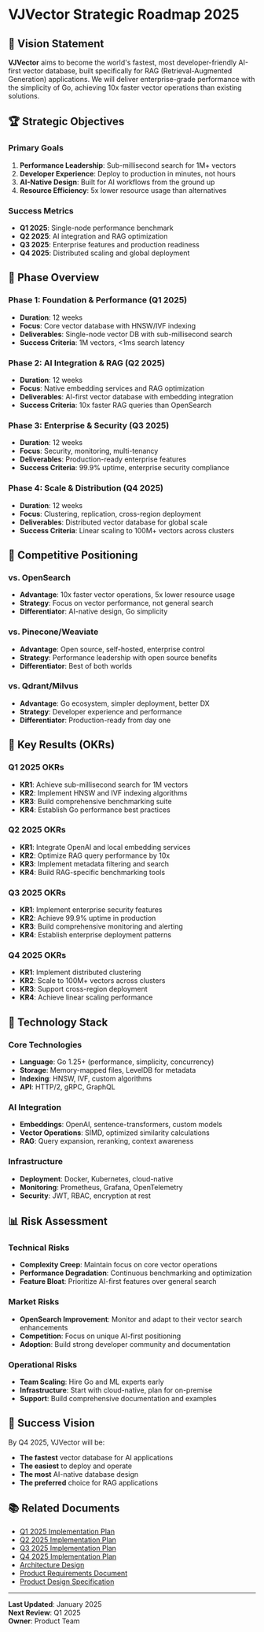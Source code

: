 # VJVector Strategic Roadmap 2025

## 🎯 Vision Statement

**VJVector** aims to become the world's fastest, most developer-friendly AI-first vector database, built specifically for RAG (Retrieval-Augmented Generation) applications. We will deliver enterprise-grade performance with the simplicity of Go, achieving 10x faster vector operations than existing solutions.

## 🏆 Strategic Objectives

### **Primary Goals**
1. **Performance Leadership**: Sub-millisecond search for 1M+ vectors
2. **Developer Experience**: Deploy to production in minutes, not hours
3. **AI-Native Design**: Built for AI workflows from the ground up
4. **Resource Efficiency**: 5x lower resource usage than alternatives

### **Success Metrics**
- **Q1 2025**: Single-node performance benchmark
- **Q2 2025**: AI integration and RAG optimization
- **Q3 2025**: Enterprise features and production readiness
- **Q4 2025**: Distributed scaling and global deployment

## 📅 Phase Overview

### **Phase 1: Foundation & Performance (Q1 2025)**
- **Duration**: 12 weeks
- **Focus**: Core vector database with HNSW/IVF indexing
- **Deliverables**: Single-node vector DB with sub-millisecond search
- **Success Criteria**: 1M vectors, <1ms search latency

### **Phase 2: AI Integration & RAG (Q2 2025)**
- **Duration**: 12 weeks
- **Focus**: Native embedding services and RAG optimization
- **Deliverables**: AI-first vector database with embedding integration
- **Success Criteria**: 10x faster RAG queries than OpenSearch

### **Phase 3: Enterprise & Security (Q3 2025)**
- **Duration**: 12 weeks
- **Focus**: Security, monitoring, multi-tenancy
- **Deliverables**: Production-ready enterprise features
- **Success Criteria**: 99.9% uptime, enterprise security compliance

### **Phase 4: Scale & Distribution (Q4 2025)**
- **Duration**: 12 weeks
- **Focus**: Clustering, replication, cross-region deployment
- **Deliverables**: Distributed vector database for global scale
- **Success Criteria**: Linear scaling to 100M+ vectors across clusters

## 🚀 Competitive Positioning

### **vs. OpenSearch**
- **Advantage**: 10x faster vector operations, 5x lower resource usage
- **Strategy**: Focus on vector performance, not general search
- **Differentiator**: AI-native design, Go simplicity

### **vs. Pinecone/Weaviate**
- **Advantage**: Open source, self-hosted, enterprise control
- **Strategy**: Performance leadership with open source benefits
- **Differentiator**: Best of both worlds

### **vs. Qdrant/Milvus**
- **Advantage**: Go ecosystem, simpler deployment, better DX
- **Strategy**: Developer experience and performance
- **Differentiator**: Production-ready from day one

## 🎯 Key Results (OKRs)

### **Q1 2025 OKRs**
- **KR1**: Achieve sub-millisecond search for 1M vectors
- **KR2**: Implement HNSW and IVF indexing algorithms
- **KR3**: Build comprehensive benchmarking suite
- **KR4**: Establish Go performance best practices

### **Q2 2025 OKRs**
- **KR1**: Integrate OpenAI and local embedding services
- **KR2**: Optimize RAG query performance by 10x
- **KR3**: Implement metadata filtering and search
- **KR4**: Build RAG-specific benchmarking tools

### **Q3 2025 OKRs**
- **KR1**: Implement enterprise security features
- **KR2**: Achieve 99.9% uptime in production
- **KR3**: Build comprehensive monitoring and alerting
- **KR4**: Establish enterprise deployment patterns

### **Q4 2025 OKRs**
- **KR1**: Implement distributed clustering
- **KR2**: Scale to 100M+ vectors across clusters
- **KR3**: Support cross-region deployment
- **KR4**: Achieve linear scaling performance

## 🔧 Technology Stack

### **Core Technologies**
- **Language**: Go 1.25+ (performance, simplicity, concurrency)
- **Storage**: Memory-mapped files, LevelDB for metadata
- **Indexing**: HNSW, IVF, custom algorithms
- **API**: HTTP/2, gRPC, GraphQL

### **AI Integration**
- **Embeddings**: OpenAI, sentence-transformers, custom models
- **Vector Operations**: SIMD, optimized similarity calculations
- **RAG**: Query expansion, reranking, context awareness

### **Infrastructure**
- **Deployment**: Docker, Kubernetes, cloud-native
- **Monitoring**: Prometheus, Grafana, OpenTelemetry
- **Security**: JWT, RBAC, encryption at rest

## 📊 Risk Assessment

### **Technical Risks**
- **Complexity Creep**: Maintain focus on core vector operations
- **Performance Degradation**: Continuous benchmarking and optimization
- **Feature Bloat**: Prioritize AI-first features over general search

### **Market Risks**
- **OpenSearch Improvement**: Monitor and adapt to their vector search enhancements
- **Competition**: Focus on unique AI-first positioning
- **Adoption**: Build strong developer community and documentation

### **Operational Risks**
- **Team Scaling**: Hire Go and ML experts early
- **Infrastructure**: Start with cloud-native, plan for on-premise
- **Support**: Build comprehensive documentation and examples

## 🎉 Success Vision

By Q4 2025, VJVector will be:
- **The fastest** vector database for AI applications
- **The easiest** to deploy and operate
- **The most** AI-native database design
- **The preferred** choice for RAG applications

## 📚 Related Documents

- [Q1 2025 Implementation Plan](q1-2025/IMPLEMENTATION_PLAN.md)
- [Q2 2025 Implementation Plan](q2-2025/IMPLEMENTATION_PLAN.md)
- [Q3 2025 Implementation Plan](q3-2025/IMPLEMENTATION_PLAN.md)
- [Q4 2025 Implementation Plan](q4-2025/IMPLEMENTATION_PLAN.md)
- [Architecture Design](../architecture/ARCHITECTURE_OVERVIEW.md)
- [Product Requirements Document](../product/prd/PRODUCT_REQUIREMENTS.md)
- [Product Design Specification](../product/pds/PRODUCT_DESIGN.md)

---

**Last Updated**: January 2025  
**Next Review**: Q1 2025  
**Owner**: Product Team
